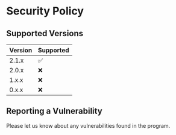 # Security Policy

## Supported Versions

| Version | Supported          |
| ------- | ------------------ |
| 2.1.x   | :white_check_mark: |
| 2.0.x   | :x:                |
| 1.x.x   | :x:                |
| 0.x.x   | :x:                |

## Reporting a Vulnerability

Please let us know about any vulnerabilities found in the program.

